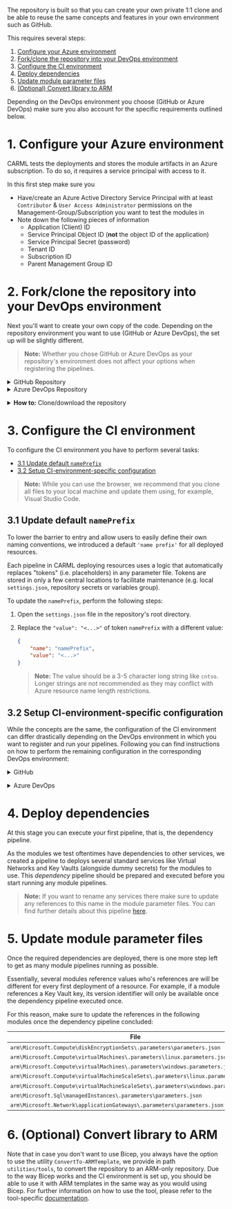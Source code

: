The repository is built so that you can create your own private 1:1 clone and be able to reuse the same concepts and features in your own environment such as GitHub.

This requires several steps:

1. [Configure your Azure environment](#1-configure-your-azure-environment)
1. [Fork/clone the repository into your DevOps environment](#2-forkclone-the-repository-into-your-devops-environment)
1. [Configure the CI environment](#3-configure-the-ci-environment)
1. [Deploy dependencies](#4-deploy-dependencies)
1. [Update module parameter files](#5-update-module-parameter-files)
1. [(Optional) Convert library to ARM](#6-optional-convert-library-to-arm)

Depending on the DevOps environment you choose (GitHub or Azure DevOps) make sure you also account for the specific requirements outlined below.

# 1. Configure your Azure environment

CARML tests the deployments and stores the module artifacts in an Azure subscription. To do so, it requires a service principal with access to it.

In this first step make sure you
- Have/create an Azure Active Directory Service Principal with at least `Contributor` & `User Access Administrator` permissions on the Management-Group/Subscription you want to test the modules in
- Note down the following pieces of information
  - Application (Client) ID
  - Service Principal Object ID (**not** the object ID of the application)
  - Service Principal Secret (password)
  - Tenant ID
  - Subscription ID
  - Parent Management Group ID

# 2. Fork/clone the repository into your DevOps environment

Next you'll want to create your own copy of the code. Depending on the repository environment you want to use (GitHub or Azure DevOps), the set up will be slightly different.

> **Note:** Whether you chose GitHub or Azure DevOps as your repository's environment does not affect your options when registering the pipelines.

<details>
<summary>GitHub Repository</summary>

For GitHub, you have two choices depending on your planned repository visibility:
- If the repository may be **public**, we recommend to create a simple fork into the target organization. As the CARML source repository is public, a fork must be public too.
- If you need a **private** version instead, we recommend you create your target repository, download/clone the CARML repository (ref. 'how to' below) and upload the content to the created target repository
  > **Note:** This disables the feature to 'fetch' from the upstream (CARML) repository. As a result, you have to port upstream updates manually.

</details>

<details>
<summary>Azure DevOps Repository</summary>

For a **private** Azure DevOps git, we recommend you create your target repository, download/clone the CARML repository (ref. 'how to' below) and upload the content to the created target repository
> **Note:** This disables the feature to 'fetch' from the upstream (CARML) repository. As a result, you have to port upstream updates manually.

</details>

<p><p>

<details>
<summary><b>How to:</b> Clone/download the repository</summary>
To save a local copy of the repository you can either clone the repository or download it as a `.zip` file.
A clone is a direct reference to the source repository which enables you to pull updates as they happen in the source repository. To achieve this you have to have `Git` installed and run the command

```PowerShell
  git clone 'https://github.com/Azure/ResourceModules.git'
```

from a command-line of your choice (e.g. PowerShell).

If you instead just want to have a copy of the repository's content you can instead download it in the `.zip` format. You can do this by navigating to the repository folder of your choice (for example root), then select the `<> Code` button on the top left and click on `Download ZIP` on the opening blade.

 <img src="./media/cloneDownloadRepo.JPG" alt="How to download repository" height="266">

Alternatively, you can also do the same with a specific release by navigating to the [releases](https://github.com/Azure/ResourceModules/releases) page, scroll to the `'Assets'` section at the bottom end of the release you'd like to get and download the packaged release (as it was when the release was created) with a simple click on the `'Source code'` package (e.g. `Source code (zip)`) itself.

  <img src="./media/SetupEnvironment/downloadZipRelease.png" alt="Download zip" height="150">

</details>

<p>

# 3. Configure the CI environment

To configure the CI environment you have to perform several tasks:
- [3.1 Update default `namePrefix`](#31-update-default-nameprefix)
- [3.2 Setup CI-environment-specific configuration](#32-setup-ci-environment-specific-configuration)

> **Note:** While you can use the browser, we recommend that you clone all files to your local machine and update them using, for example, Visual Studio Code.

## 3.1 Update default `namePrefix`

To lower the barrier to entry and allow users to easily define their own naming conventions, we introduced a default `'name prefix'` for all deployed resources.

Each pipeline in CARML deploying resources uses a logic that automatically replaces "tokens" (i.e. placeholders) in any parameter file. Tokens are stored in only a few central locations to facilitate maintenance (e.g. local `settings.json`, repository secrets or variables group).

To update the `namePrefix`, perform the following steps:

1. Open the `settings.json` file in the repository's root directory.

1. Replace the `"value": "<...>"` of token `namePrefix` with a different value:

    ```json
    {
        "name": "namePrefix",
        "value": "<...>"
    }
    ```
    > **Note:** The value should be a 3-5 character long string like `cntso`. Longer strings are not recommended as they may conflict with Azure resource name length restrictions.

## 3.2 Setup CI-environment-specific configuration

While the concepts are the same, the configuration of the CI environment can differ drastically depending on the DevOps environment in which you want to register and run your pipelines. Following you can find instructions on how to perform the remaining configuration in the corresponding DevOps environment:

<details>
<summary>GitHub</summary>

### 3.2.1 Setup secrets

### Pipeline secrets

To use the environment's pipelines you should use the information you gathered during the [Azure setup](#1-configure-your-azure-environment) to set the following repository secrets up:

| Secret Name | Example | Description |
| - | - | - |
| `ARM_MGMTGROUP_ID` | `de33a0e7-64d9-4a94-8fe9-b018cedf1e05` | The group ID of the management group to test-deploy modules in. |
| `ARM_SUBSCRIPTION_ID` | `d0312b25-9160-4550-914f-8738d9b5caf5` | The ID of the subscription to test-deploy modules in. |
| `ARM_TENANT_ID` | `9734cec9-4384-445b-bbb6-767e7be6e5ec` | The tenant ID of the tenant to test-deploy modules in. |
| `DEPLOYMENT_SP_ID` | `de33a0e7-64d9-4a94-8fe9-b018cedf1e05` | The service principal ID (Object ID) of the principal used as the Azure service connection. Also used for test Role Assignments when modules are being deployed into Azure |
| `AZURE_CREDENTIALS` | `{"clientId": "4ce8ce4c-cac0-48eb-b815-65e5763e2929", "clientSecret": "<placeholder>", "subscriptionId": "d0312b25-9160-4550-914f-8738d9b5caf5", "tenantId": "9734cec9-4384-445b-bbb6-767e7be6e5ec" }` | The login credentials of the deployment principal to use to log into the target Azure environment to test in. The format is described [here](https://github.com/Azure/login#configure-deployment-credentials). |
| `PLATFORM_REPO_UPDATE_PAT` | `<placeholder>` | A PAT with enough permissions assigned to it to push into the main branch. This PAT is leveraged by pipelines that automatically generate ReadMe files to keep them up to date |

<p>

<details>
<summary><b>How to:</b> Add a repository secret to GitHub</summary>

1. Navigate to the repository's `Settings`.

    <img src="./media/SetupEnvironment/forkSettings.png" alt="Navigate to settings" height="100">

1. In the list of settings, expand `Secrets` and select `Actions`. You can create a new repository secret by selecting `New repository secret` on the top right.

    <img src="./media/SetupEnvironment/forkSettingsSecrets.png" alt="Navigate to secrets" height="600">

1. In the opening view, you can create a secret by providing a secret `Name`, a secret `Value`, followed by a click on the `Add secret` button.

    <img src="./media/SetupEnvironment/forkSettingsSecretAdd.png" alt="Add secret" height="600">

</details>

<p>

> Special case: `AZURE_CREDENTIALS`,
> This secret represents our service connection to Azure and its value is a compressed JSON object that must match the following format:
>
> ```JSON
> {"clientId": "<client_id>", "clientSecret": "<client_secret>", "subscriptionId": "<subscriptionId>", "tenantId": "<tenant_id>" }
> ```
>
> **Make sure you create this object as one continuous string as shown above** - using the information you collected during [Step 1](#1-configure-your-azure-environment). Failing to format the secret as above, causes GitHub to consider each line of the json object as a separate secret string. If you're interested, you can find more information about this object [here](https://github.com/Azure/login#configure-deployment-credentials).

### 3.2.2 Setup variables file

The primary pipeline variable file `.github/variables/global.variables.json` hosts the fundamental pipeline configuration. In the file you will find and can configure settings such as:

<details>
<summary>General</summary>

| Variable Name | Example Value | Description |
| - | - | - |
| `defaultLocation` | `"WestEurope"` | The default location to deploy resources to and store deployment metadata at. If no location is specified in the deploying parameter file, this location is used |
| `resourceGroupName` | `"validation-rg"` | The resource group to deploy all resources for validation to |

</details>

<details>
<summary>Template-specs specific (publishing)</summary>

| Variable Name | Example Value | Description |
| - | - | - |
| `templateSpecsRGName` | `"artifacts-rg"` | The resource group to host the created template-specs |
| `templateSpecsRGLocation` | `"WestEurope"` | The location of the resource group to host the template-specs. Is used to create a new resource group if not yet existing |
| `templateSpecsDescription` | `"This is a module from the [Common Azure Resource Modules Library]"` | A description to add to the published template specs |
| `templateSpecsDoPublish` | `"true"` | A central switch to enable/disable publishing to template-specs |

</details>

<details>
<summary>Private Bicep registry specific (publishing)</summary>

| Variable Name | Example Value | Description |
| - | - | - |
| `bicepRegistryName` | `"adpsxxazacrx001"` | The container registry to publish Bicep templates to. <p> **NOTE:** Must be globally unique |
| `bicepRegistryRGName` | `"artifacts-rg"` | The resource group of the container registry to publish Bicep templates to. It is used to create a new container registry if not yet existing |
| `bicepRegistryRGName` | `"artifacts-rg"` | The location of the resource group of the container registry to publish Bicep templates to. Is used to create a new resource group if not yet existing |
| `bicepRegistryDoPublish` | `"true"` | A central switch to enable/disable publishing to the private Bicep registry |

</details>

<p>

> **NOTE:** If you plan to use the private container registry for Bicep, make sure to update its value `bicepRegistryName` as it must be globally unique

### 3.2.3 Enable actions


Finally, 'GitHub Actions' are disabled by default and must be enabled for execution.

To do so, perform the following steps:

1. Navigate to the `Actions` tab on the top of the repository page.

1. Next, select '`I understand my workflows, go ahead and enable them`'.

    <img src="./media/SetupEnvironment/actionsEnable.png" alt="Enable Actions" height="380">

</details>

<p>

<details>
<summary>Azure DevOps</summary>

### 3.2.1 Setup service connection

The service connection must be set up in the project's settings under _Pipelines: Service connections_ (a step by step guide can be found [here](https://docs.microsoft.com/en-us/azure/devops/pipelines/library/service-endpoints?view=azure-devops&tabs=yaml)).

It's name must match the one configured as `serviceConnection` in the [variable file](#323-setup-variables-file)'s 'Global' section.

### 3.2.2 Setup secrets in variable group

The variable group must set up in Azure DevOps as described [here](https://docs.microsoft.com/en-us/azure/devops/pipelines/library/variable-groups?view=azure-devops&tabs=classic#create-a-variable-group).

Based on the information you gather in the [Azure setup](#1-configure-your-azure-environment), you must configure the following secrets in the variable group:

| Secret Name | Example | Description |
| - | - | - |
| `ARM_MGMTGROUP_ID` | `de33a0e7-64d9-4a94-8fe9-b018cedf1e05` | The group ID of the management group to test deploy modules of that level in. |
| `ARM_SUBSCRIPTION_ID` | `d0312b25-9160-4550-914f-8738d9b5caf5` | The subscription ID of the subscription to test deploy modules of that level in. |
| `ARM_TENANT_ID` | `9734cec9-4384-445b-bbb6-767e7be6e5ec` | The tenant ID of the tenant to test deploy modules of that level in. |
| `DEPLOYMENT_SP_ID` | `de33a0e7-64d9-4a94-8fe9-b018cedf1e05` | This is the Principal (Object ID) for the Service Principal used as the Azure service connection. It is used for Default Role Assignments when Modules are being deployed into Azure |

Make sure its name matches the `group` reference used in the module pipelines. For example

```yaml
variables:
  - group: 'PLATFORM_VARIABLES'
```

### 3.2.3 Setup variables file

The primary pipeline variable file `.azuredevops/pipelineVariables/global.variables.yml` hosts the fundamental pipeline configuration. In the file you will find and can configure information such as:

<details>
<summary>General</summary>

| Variable Name | Example Value | Description |
| - | - | - |
| `defaultLocation` | `'WestEurope'` | The default location to deploy resources to. If no location is specified in the deploying parameter file, this location is used |
| `defaultResourceGroupName` | `'validation-rg'` | The resource group to deploy all resources for validation to |
| `serviceConnection` | `'Contoso-Connection'` | The service connection that points to the subscription to test in and publish to |

</details>

<details>
<summary>Template-specs specific (publishing)</summary>

| Variable Name | Example Value | Description |
| - | - | - |
| `templateSpecsRGName` | `'artifacts-rg'` | The resource group to host the created template-specs |
| `templateSpecsRGLocation` | `'WestEurope'` | The location of the resource group to host the template-specs. Is used to create a new resource group if not yet existing |
| `templateSpecsDescription` | `'This is a module from the [Common Azure Resource Modules Library]'` | A description to add to the published template specs |
| `templateSpecsDoPublish` | `'true'` | A central switch to enable/disable publishing to template-specs |

</details>

<details>
<summary>Private Bicep registry specific (publishing)</summary>

| Variable Name | Example Value | Description |
| - | - | - |
| `bicepRegistryName` | `'adpsxxazacrx001'` | The container registry to publish Bicep templates to. <p> **NOTE:** Must be globally unique |
| `bicepRegistryRGName` | `'artifacts-rg'` | The resource group of the container registry to publish Bicep templates to. Is used to create a new container registry if not yet existing |
| `bicepRegistryRGName` | `'artifacts-rg'` | The location of the resource group of the container registry to publish Bicep templates to. Is used to create a new resource group if not yet existing |
| `bicepRegistryDoPublish` | `'true'` | A central switch to enable/disable publishing to the private Bicep registry |

</details>

<details>
<summary>Universal packages specific (publishing)</summary>

| Variable Name | Example Value | Description |
| - | - | - |
| `vstsFeedName` | `'ResourceModules'` | The name of the Azure DevOps universal packages feed to publish to |
| `vstsFeedProject` | `'$(System.TeamProject)'` | The project that hosts the feed. The feed must be created in Azure DevOps ahead of time. |
| `vstsFeedToken` | `'$(System.AccessToken)'` | The token used to publish universal packages into the feed above |
| `artifactsFeedDoPublish` | `'true'` | A central switch to enable/disable publishing to Universal packages |

</details>

<p>

> **NOTE:** If you plan to use the private container registry for Bicep, make sure to update its value `bicepRegistryName` as it must be globally unique

### 3.2.4 Register pipelines

To use the pipelines that come with the environment in Azure DevOps, you need to register them first. You can either do this manually, or, execute the utility `Register-AzureDevOpsPipeline` we provide in path `utilities/tools/AzureDevOps`. For further information, please refer to the corresponding [documentation](./Interoperability%20-%20Register%20Azure%20DevOps%20Pipelines).

</details>

<p>

# 4. Deploy dependencies

At this stage you can execute your first pipeline, that is, the dependency pipeline.

As the modules we test oftentimes have dependencies to other services, we created a pipeline to deploys several standard services like Virtual Networks and Key Vaults (alongside dummy secrets) for the modules to use. This _dependency_ pipeline should be prepared and executed before you start running any module pipelines.

> **Note:** If you want to rename any services there make sure to update any references to this name in the module parameter files. You can find further details about this pipeline [here](./Getting%20started%20-%20Dependency%20pipeline).

# 5. Update module parameter files

Once the required dependencies are deployed, there is one more step left to get as many module pipelines running as possible.

Essentially, several modules reference values who's references are will be different for every first deployment of a resource. For example, if a module references a Key Vault key, its version identifier will only be available once the dependency pipeline executed once.

For this reason, make sure to update the references in the following modules once the dependency pipeline concluded:

| File | Parameter |
| - | - |
| `arm\Microsoft.Compute\diskEncryptionSets\.parameters\parameters.json` |`keyUrl.value` |
| `arm\Microsoft.Compute\virtualMachines\.parameters\linux.parameters.json` | `extensionDiskEncryptionConfig.value.settings.KeyEncryptionKeyURL` |
| `arm\Microsoft.Compute\virtualMachines\.parameters\windows.parameters.json` | `extensionDiskEncryptionConfig.value.settings.KeyEncryptionKeyURL` |
| `arm\Microsoft.Compute\virtualMachineScaleSets\.parameters\linux.parameters.json` | `extensionDiskEncryptionConfig.value.settings.KeyEncryptionKeyURL` |
| `arm\Microsoft.Compute\virtualMachineScaleSets\.parameters\windows.parameters.json` | `extensionDiskEncryptionConfig.value.settings.KeyEncryptionKeyURL` |
| `arm\Microsoft.Sql\managedInstances\.parameters\parameters.json` | `keys.value.uri` |
| `arm\Microsoft.Network\applicationGateways\.parameters\parameters.json` | `sslCertificates.value.properties.keyVaultSecretId` |

</details>

# 6. (Optional) Convert library to ARM

Note that in case you don't want to use Bicep, you always have the option to use the utility `ConvertTo-ARMTemplate`, we provide in path `utilities/tools`, to convert the repository to an ARM-only repository. Due to the way Bicep works and the CI environment is set up, you should be able to use it with ARM templates in the same way as you would using Bicep. For further information on how to use the tool, please refer to the tool-specific [documentation](./Getting%20started%20-%20ConvertTo-ARMTemplate).

